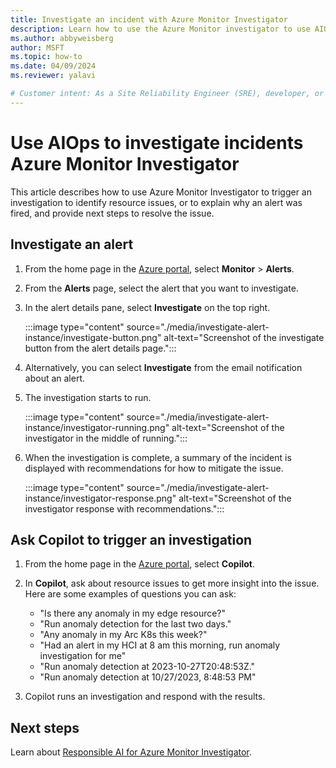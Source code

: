 ```yaml
---
title: Investigate an incident with Azure Monitor Investigator
description: Learn how to use the Azure Monitor investigator to use AIOps to investigate an incident using AI.
ms.author: abbyweisberg
author: MSFT
ms.topic: how-to
ms.date: 04/09/2024
ms.reviewer: yalavi

# Customer intent: As a Site Reliability Engineer (SRE), developer, or IT operations engineer, I want to know how to use AI to explain why an alert was fired and tell me what my next steps should be to resolve the issue.
---
```


# Use AIOps to investigate incidents Azure Monitor Investigator

This article describes how to use Azure Monitor Investigator to trigger an investigation to identify resource issues, or to explain why an alert was fired, and provide next steps to resolve the issue.

## Investigate an alert

1. From the home page in the [Azure portal](https://portal.azure.com/), select **Monitor** > **Alerts**.
1. From the **Alerts** page, select the alert that you want to investigate.
1. In the alert details pane, select **Investigate** on the top right.

    :::image type="content" source="./media/investigate-alert-instance/investigate-button.png" alt-text="Screenshot of the investigate button from the alert details page.":::

1. Alternatively, you can select **Investigate** from the email notification about an alert.
1. The investigation starts to run. 

    :::image type="content" source="./media/investigate-alert-instance/investigator-running.png" alt-text="Screenshot of the investigator in the middle of running.":::

1. When the investigation is complete, a summary of the incident is displayed with recommendations for how to mitigate the issue.

    :::image type="content" source="./media/investigate-alert-instance/investigator-response.png" alt-text="Screenshot of the investigator response with recommendations.":::


## Ask Copilot to trigger an investigation

1. From the home page in the [Azure portal](https://portal.azure.com/), select **Copilot**.
1. In **Copilot**, ask about resource issues to get more insight into the issue. Here are some examples of questions you can ask:
    - "Is there any anomaly in my edge resource?"
    - "Run anomaly detection for the last two days."
    - "Any anomaly in my Arc K8s this week?"
    - "Had an alert in my HCI at 8 am this morning, run anomaly investigation for me"
    - "Run anomaly detection at 2023-10-27T20:48:53Z."
    - "Run anomaly detection at 10/27/2023, 8:48:53 PM"
 
1.  Copilot runs an investigation and respond with the results.


## Next steps

Learn about [Responsible AI for Azure Monitor Investigator](responsible-ai-faq.md).
